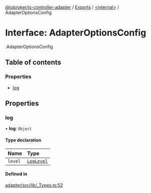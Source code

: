 [@iobroker/js-controller-adapter](../README.md) / [Exports](../modules.md) / [<internal\>](../modules/internal_.md) / AdapterOptionsConfig

# Interface: AdapterOptionsConfig

[<internal>](../modules/internal_.md).AdapterOptionsConfig

## Table of contents

### Properties

- [log](internal_.AdapterOptionsConfig.md#log)

## Properties

### log

• **log**: `Object`

#### Type declaration

| Name | Type |
| :------ | :------ |
| `level` | [`LogLevel`](../modules/internal_.md#loglevel) |

#### Defined in

[adapter/src/lib/_Types.ts:52](https://github.com/ioBroker/ioBroker.js-controller/blob/7a194a15/packages/adapter/src/lib/_Types.ts#L52)
